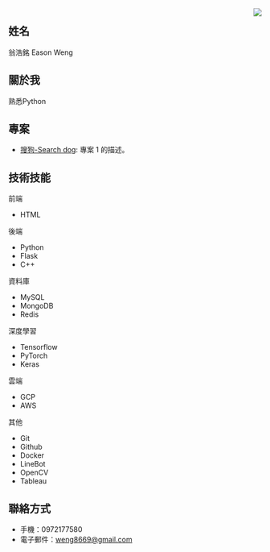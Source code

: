 <img align="right" src="https://github-readme-stats.vercel.app/api?username=syxuan&show_icons=true&icon_color=CE1D2D&text_color=718096&bg_color=ffffff&hide_title=true" />

## 姓名

翁浩銘 Eason Weng

## 關於我

熟悉Python

## 專案

- [搜狗-Search dog](link-to-repo1): 專案 1 的描述。

## 技術技能

前端

- HTML

後端

- Python
- Flask
- C++

資料庫

- MySQL
- MongoDB
- Redis

深度學習

- Tensorflow
- PyTorch
- Keras

雲端

- GCP
- AWS

其他

- Git
- Github
- Docker
- LineBot
- OpenCV
- Tableau



## 聯絡方式

- 手機：0972177580
- 電子郵件：weng8669@gmail.com



<!--
**weng8669/weng8669** is a ✨ _special_ ✨ repository because its `README.md` (this file) appears on your GitHub profile.

Here are some ideas to get you started:

- 🔭 I’m currently working on ...
- 🌱 I’m currently learning ...
- 👯 I’m looking to collaborate on ...
- 🤔 I’m looking for help with ...
- 💬 Ask me about ...
- 📫 How to reach me: ...
- 😄 Pronouns: ...
- ⚡ Fun fact: ...
-->
